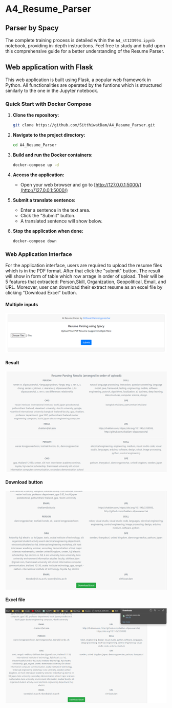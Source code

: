 # A4_Resume_Parser
 
## Parser by Spacy
The complete training process is detailed within the `A4_st123994.ipynb` notebook, providing in-depth instructions. Feel free to study and build upon this comprehensive guide for a better understanding of the Resume Parser.


## Web application with Flask
This web application is built using Flask, a popular web framework in Python. All functionalities are operated by the funtions which is structured similarly to the one in the Jupyter notebook.

### Quick Start with Docker Compose

1. **Clone the repository:**
    ```bash
    git clone https://github.com/SitthiwatDam/A4_Resume_Parser.git
    ```

2. **Navigate to the project directory:**
    ```bash
    cd A4_Resume_Parser
    ```

3. **Build and run the Docker containers:**
    ```bash
    docker-compose up -d
    ```

4. **Access the application:**
    - Open your web browser and go to [http://127.0.0.1:5000/](http://127.0.0.1:5000/)

5. **Submit a translate sentence:**
    - Enter a sentence in the text area.
    - Click the "Submit" button.
    - A translated sentence will show below.

6. **Stop the application when done:**
    ```bash
    docker-compose down
    ```

### Web Application Interface
For the application interface, users are required to upload the resume files which is in the PDF format. After that click the "submit" button. The result will show in form of table which row arrage in order of upload. Their will be 5 features that extracted: Person,Skill, Organization, Geopolitical, Email, and URL. Moreover, user can download their extract resume as an excel file by clicking "Download Excel" button.
#### Multiple inputs 
![Web application interface](./figures/1.png)
#### Result
![Web application interface](./figures/2.png)
#### Download button
![Web application interface](./figures/3.png)
#### Excel file
![Web application interface](./figures/4.png)

